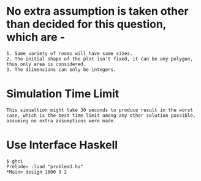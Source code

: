# No extra assumption is taken other than decided for this question, which are -
	1. Same variety of rooms will have same sizes.
	2. The initial shape of the plot isn't fixed, it can be any polygon, thus only area is considered.
	3. The diimensions can only be integers.

# Simulation Time Limit
	This simualtion might take 30 seconds to produce result in the worst case, which is the best time limit among any other solution possible, assuming no extra assumptions were made.

# Use Interface Haskell
	$ ghci
	Prelude> :load "problem3.hs"
	*Main> design 1000 3 2 